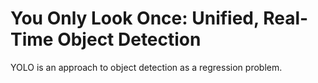 # You Only Look Once: Unified, Real-Time Object Detection

YOLO is an approach to object detection as a regression problem.

